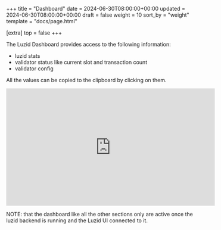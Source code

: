 +++
title = "Dashboard"
date = 2024-06-30T08:00:00+00:00
updated = 2024-06-30T08:00:00+00:00
draft = false
weight = 10
sort_by = "weight"
template = "docs/page.html"

[extra]
top = false
+++

The Luzid Dashboard provides access to the following information:

- luzid stats
- validator status like current slot and transaction count
- validator config

All the values can be copied to the clipboard by clicking on them.

<iframe width="560" height="315"
src="https://www.youtube.com/embed/FUSRulei09o?si=3jFrFoOdj6f-mVGw&amp;start=60" title="YouTube video player" frameborder="0" allow="accelerometer; autoplay; clipboard-write; encrypted-media; gyroscope; picture-in-picture; web-share" referrerpolicy="strict-origin-when-cross-origin" allowfullscreen></iframe>

NOTE: that the dashboard like all the other sections only are active once the luzid backend is
running and the Luzid UI connected to it.

